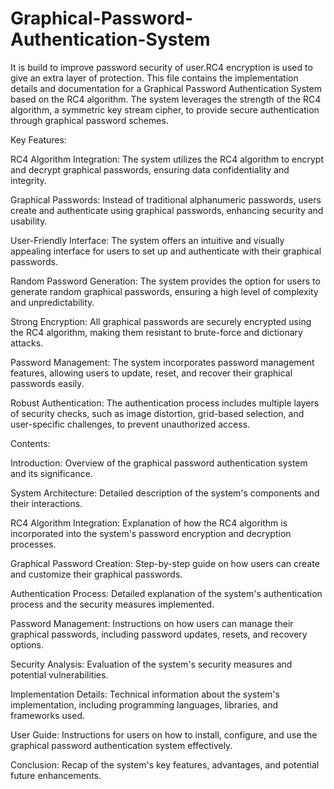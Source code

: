 # Graphical-Password-Authentication-System
It is build to improve password security of user.RC4 encryption is used to give an extra layer of protection.
This file contains the implementation details and documentation for a Graphical Password Authentication System based on the RC4 algorithm. The system leverages the strength of the RC4 algorithm, a symmetric key stream cipher, to provide secure authentication through graphical password schemes.

Key Features:

RC4 Algorithm Integration: The system utilizes the RC4 algorithm to encrypt and decrypt graphical passwords, ensuring data confidentiality and integrity.

Graphical Passwords: Instead of traditional alphanumeric passwords, users create and authenticate using graphical passwords, enhancing security and usability.

User-Friendly Interface: The system offers an intuitive and visually appealing interface for users to set up and authenticate with their graphical passwords.

Random Password Generation: The system provides the option for users to generate random graphical passwords, ensuring a high level of complexity and unpredictability.

Strong Encryption: All graphical passwords are securely encrypted using the RC4 algorithm, making them resistant to brute-force and dictionary attacks.

Password Management: The system incorporates password management features, allowing users to update, reset, and recover their graphical passwords easily.

Robust Authentication: The authentication process includes multiple layers of security checks, such as image distortion, grid-based selection, and user-specific challenges, to prevent unauthorized access.

Contents:

Introduction: Overview of the graphical password authentication system and its significance.

System Architecture: Detailed description of the system's components and their interactions.

RC4 Algorithm Integration: Explanation of how the RC4 algorithm is incorporated into the system's password encryption and decryption processes.

Graphical Password Creation: Step-by-step guide on how users can create and customize their graphical passwords.


Authentication Process: Detailed explanation of the system's authentication process and the security measures implemented.

Password Management: Instructions on how users can manage their graphical passwords, including password updates, resets, and recovery options.

Security Analysis: Evaluation of the system's security measures and potential vulnerabilities.

Implementation Details: Technical information about the system's implementation, including programming languages, libraries, and frameworks used.

User Guide: Instructions for users on how to install, configure, and use the graphical password authentication system effectively.

Conclusion: Recap of the system's key features, advantages, and potential future enhancements.
